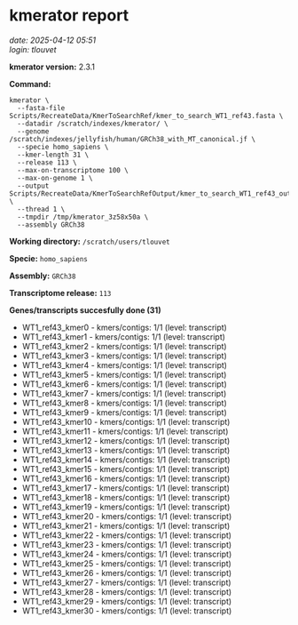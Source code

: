 # kmerator report
*date: 2025-04-12 05:51*  
*login: tlouvet*

**kmerator version:** 2.3.1

**Command:**

```
kmerator \
  --fasta-file Scripts/RecreateData/KmerToSearchRef/kmer_to_search_WT1_ref43.fasta \
  --datadir /scratch/indexes/kmerator/ \
  --genome /scratch/indexes/jellyfish/human/GRCh38_with_MT_canonical.jf \
  --specie homo_sapiens \
  --kmer-length 31 \
  --release 113 \
  --max-on-transcriptome 100 \
  --max-on-genome 1 \
  --output Scripts/RecreateData/KmerToSearchRefOutput/kmer_to_search_WT1_ref43_output \
  --thread 1 \
  --tmpdir /tmp/kmerator_3z58x50a \
  --assembly GRCh38
```

**Working directory:** `/scratch/users/tlouvet`

**Specie:** `homo_sapiens`

**Assembly:** `GRCh38`

**Transcriptome release:** `113`

**Genes/transcripts succesfully done (31)**

- WT1_ref43_kmer0 - kmers/contigs: 1/1 (level: transcript)
- WT1_ref43_kmer1 - kmers/contigs: 1/1 (level: transcript)
- WT1_ref43_kmer2 - kmers/contigs: 1/1 (level: transcript)
- WT1_ref43_kmer3 - kmers/contigs: 1/1 (level: transcript)
- WT1_ref43_kmer4 - kmers/contigs: 1/1 (level: transcript)
- WT1_ref43_kmer5 - kmers/contigs: 1/1 (level: transcript)
- WT1_ref43_kmer6 - kmers/contigs: 1/1 (level: transcript)
- WT1_ref43_kmer7 - kmers/contigs: 1/1 (level: transcript)
- WT1_ref43_kmer8 - kmers/contigs: 1/1 (level: transcript)
- WT1_ref43_kmer9 - kmers/contigs: 1/1 (level: transcript)
- WT1_ref43_kmer10 - kmers/contigs: 1/1 (level: transcript)
- WT1_ref43_kmer11 - kmers/contigs: 1/1 (level: transcript)
- WT1_ref43_kmer12 - kmers/contigs: 1/1 (level: transcript)
- WT1_ref43_kmer13 - kmers/contigs: 1/1 (level: transcript)
- WT1_ref43_kmer14 - kmers/contigs: 1/1 (level: transcript)
- WT1_ref43_kmer15 - kmers/contigs: 1/1 (level: transcript)
- WT1_ref43_kmer16 - kmers/contigs: 1/1 (level: transcript)
- WT1_ref43_kmer17 - kmers/contigs: 1/1 (level: transcript)
- WT1_ref43_kmer18 - kmers/contigs: 1/1 (level: transcript)
- WT1_ref43_kmer19 - kmers/contigs: 1/1 (level: transcript)
- WT1_ref43_kmer20 - kmers/contigs: 1/1 (level: transcript)
- WT1_ref43_kmer21 - kmers/contigs: 1/1 (level: transcript)
- WT1_ref43_kmer22 - kmers/contigs: 1/1 (level: transcript)
- WT1_ref43_kmer23 - kmers/contigs: 1/1 (level: transcript)
- WT1_ref43_kmer24 - kmers/contigs: 1/1 (level: transcript)
- WT1_ref43_kmer25 - kmers/contigs: 1/1 (level: transcript)
- WT1_ref43_kmer26 - kmers/contigs: 1/1 (level: transcript)
- WT1_ref43_kmer27 - kmers/contigs: 1/1 (level: transcript)
- WT1_ref43_kmer28 - kmers/contigs: 1/1 (level: transcript)
- WT1_ref43_kmer29 - kmers/contigs: 1/1 (level: transcript)
- WT1_ref43_kmer30 - kmers/contigs: 1/1 (level: transcript)
